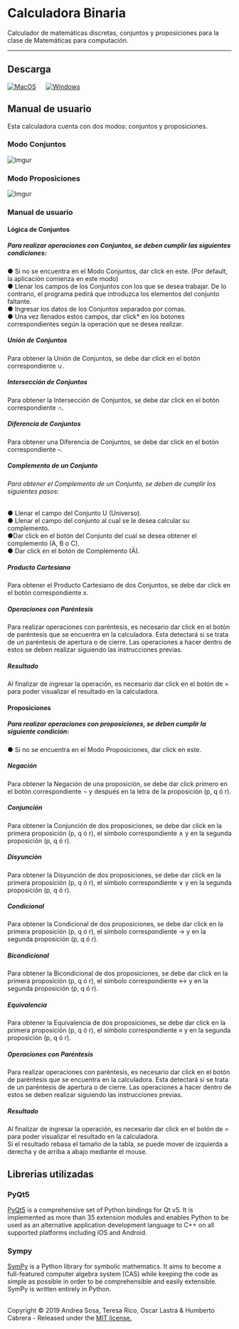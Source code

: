 # Calculadora Binaria
Calculador de matemáticas discretas, conjuntos y proposiciones para la clase de Matemáticas para computación.
<hr>

## Descarga
<a href="https://github.com/nanyssalazar/Calculadora-Binaria/releases/download/v1.0/Calculadora.Binaria.MacOS.zip"><img src= "https://i.imgur.com/nPiDJN9.png" alt="MacOS"></a>
&emsp;
<a href="https://github.com/nanyssalazar/Calculadora-Binaria/releases/download/v1.0/Calculadora.Binaria.Windows.Installer.exe"><img src= "https://i.imgur.com/NUE7Wep.png" alt="Windows"></a>

## Manual de usuario
Esta calculadora cuenta con dos modos: conjuntos y proposiciones.

### Modo Conjuntos

![Imgur](https://i.imgur.com/HbA3c6Q.png)

### Modo Proposiciones

![Imgur](https://i.imgur.com/cbFtcSX.png)

### Manual de usuario

#### Lógica de Conjuntos
##### Para realizar operaciones con Conjuntos, se deben cumplir las siguientes condiciones:
●	Si no se encuentra en el Modo Conjuntos, dar click en este. (Por default, la aplicación comienza en este modo)
<br>●	Llenar los campos de los Conjuntos con los que se desea trabajar. De lo contrario, el programa pedirá que introduzca los elementos del conjunto faltante.
<br>●	Ingresar los datos de los Conjuntos separados por comas.
<br>●	Una vez llenados estos campos, dar click* en los botones correspondientes según la operación que se desea realizar.
##### Unión de Conjuntos
Para obtener la Unión de Conjuntos, se debe dar click en el botón correspondiente ∪. 
##### Intersección de Conjuntos
Para obtener la Intersección de Conjuntos, se debe dar click en el botón correspondiente ∩.
##### Diferencia de Conjuntos
Para obtener una Diferencia de Conjuntos, se debe dar click en el botón correspondiente –.
##### Complemento de un Conjunto
###### Para obtener el Complemento de un Conjunto, se deben de cumplir los siguientes pasos:
●	Llenar el campo del Conjunto U (Universo).
<br>●	Llenar el campo del conjunto al cual se le desea calcular su complemento.
<br>●Dar click en el botón del Conjunto del cual se desea obtener el complemento (A, B o C).
<br>●	Dar click en el botón de Complemento (Ā).
##### Producto Cartesiano
Para obtener el Producto Cartesiano de dos Conjuntos, se debe dar click en el botón correspondiente x.
##### Operaciones con Paréntesis
Para realizar operaciones con paréntesis, es necesario dar click en el botón de paréntesis que se encuentra en la calculadora. Esta detectará si se trata de un paréntesis de apertura o de cierre. Las operaciones a hacer dentro de estos se deben realizar siguiendo las instrucciones previas. 
##### Resultado
Al finalizar de ingresar la operación, es necesario dar click en el botón de = para poder visualizar el resultado en la calculadora.
#### Proposiciones
##### Para realizar operaciones con proposiciones, se deben cumplir la siguiente condición:
●	Si no se encuentra en el Modo Proposiciones, dar click en este.
##### Negación
Para obtener la Negación de una proposición, se debe dar click primero en el botón correspondiente ¬ y después en la letra de la proposición (p, q ó r).
##### Conjunción
Para obtener la Conjunción de dos proposiciones, se debe dar click en la primera proposición  (p, q ó r), el símbolo correspondiente ∧ y en la segunda proposición (p, q ó r).
##### Disyunción
Para obtener la Disyunción de dos proposiciones, se debe dar click en la primera proposición  (p, q ó r), el símbolo correspondiente ∨ y en la segunda proposición (p, q ó r).
##### Condicional
Para obtener la Condicional de dos proposiciones, se debe dar click en la primera proposición  (p, q ó r), el símbolo correspondiente → y en la segunda proposición (p, q ó r).
##### Bicondicional
Para obtener la Bicondicional de dos proposiciones, se debe dar click en la primera proposición  (p, q ó r), el símbolo correspondiente ↔ y en la segunda proposición (p, q ó r).
##### Equivalencia
Para obtener la Equivalencia de dos proposiciones, se debe dar click en la primera proposición  (p, q ó r), el símbolo correspondiente ≡ y en la segunda proposición (p, q ó r).
##### Operaciones con Paréntesis
Para realizar operaciones con paréntesis, es necesario dar click en el botón de paréntesis que se encuentra en la calculadora. Esta detectará si se trata de un paréntesis de apertura o de cierre. Las operaciones a hacer dentro de estos se deben realizar siguiendo las instrucciones previas. 
##### Resultado
Al finalizar de ingresar la operación, es necesario dar click en el botón de = para poder visualizar el resultado en la calculadora.
<br> Si el resultado rebasa el tamaño de la tabla, se puede mover de izquierda a derecha y de arriba a abajo mediante el mouse.

## Librerias utilizadas

### PyQt5
[PyQt5](https://pypi.org/project/PyQt5/) is a comprehensive set of Python bindings for Qt v5. It is implemented as more than 35 extension modules and enables Python to be used as an alternative application development language to C++ on all supported platforms including iOS and Android.

### Sympy
[SymPy](https://www.sympy.org/en/index.html) is a Python library for symbolic mathematics. It aims to become a full-featured computer algebra system (CAS) while keeping the code as simple as possible in order to be comprehensible and easily extensible. SymPy is written entirely in Python.

<br>Copyright © 2019 Andrea Sosa, Teresa Rico, Oscar Lastra & Humberto Cabrera - Released under the [MIT license.](https://github.com/nanyssalazar/Calculadora-Binaria/blob/master/LICENSE)

